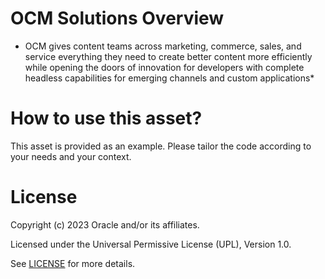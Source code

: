 # OCM Solutions Overview
 
* OCM gives content teams across marketing, commerce, sales, and service everything they need to create better content more efficiently while opening the doors of innovation for developers with complete headless capabilities for emerging channels and custom applications*
 
# How to use this asset?
 
This asset is provided as an example. Please tailor the code according to your needs and your context.
 
# License

Copyright (c) 2023 Oracle and/or its affiliates.

Licensed under the Universal Permissive License (UPL), Version 1.0.

See [LICENSE](https://github.com/oracle-devrel/technology-engineering/blob/main/LICENSE) for more details.
